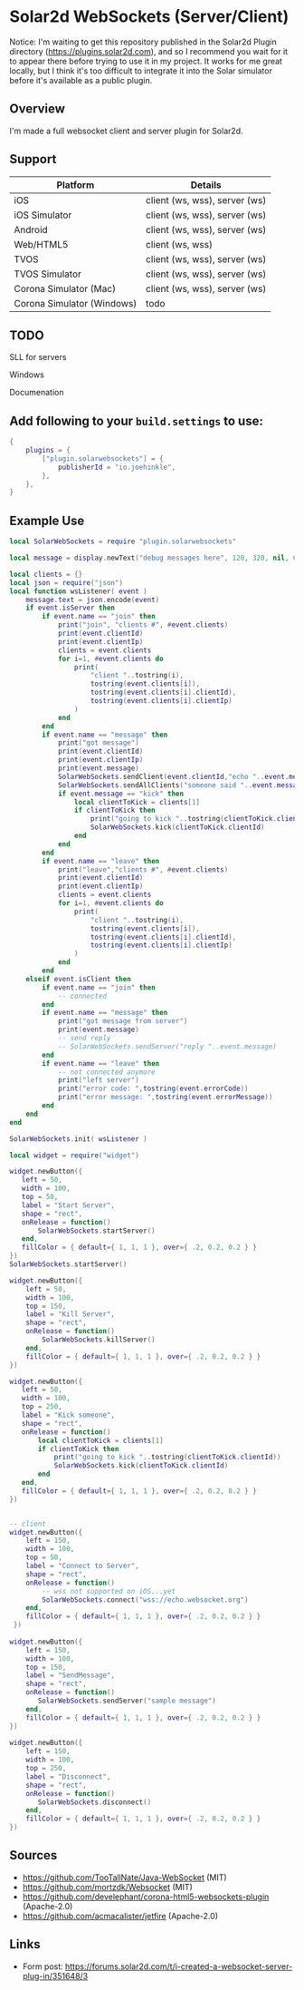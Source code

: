 # Solar2d WebSockets (Server/Client)

Notice: I'm waiting to get this repository published in the Solar2d Plugin directory (https://plugins.solar2d.com), and so I recommend you wait for it to appear there before trying to use it in my project. It works for me great locally, but I think it's too difficult to integrate it into the Solar simulator before it's available as a public plugin.

## Overview

I'm made a full websocket client and server plugin for Solar2d.


## Support

| Platform | Details |
| ------------------- | -------- |
| iOS | client (ws, wss), server (ws) |
| iOS Simulator | client (ws, wss), server (ws) |
| Android | client (ws, wss), server (ws) |
| Web/HTML5 | client (ws, wss) |
| TVOS | client (ws, wss), server (ws) |
| TVOS Simulator | client (ws, wss), server (ws) |
| Corona Simulator (Mac) | client (ws, wss), server (ws) |
| Corona Simulator (Windows) | todo |

## TODO

SLL for servers

Windows

Documenation

## Add following to your `build.settings` to use:

```lua
{
    plugins = {
        ["plugin.solarwebsockets"] = {
            publisherId = "io.joehinkle",
        },
    },
}
```

## Example Use

```lua
local SolarWebSockets = require "plugin.solarwebsockets"

local message = display.newText("debug messages here", 120, 320, nil, 6)

local clients = {}
local json = require("json")
local function wsListener( event )
    message.text = json.encode(event)
    if event.isServer then
        if event.name == "join" then
            print("join", "clients #", #event.clients)
            print(event.clientId)
            print(event.clientIp)
            clients = event.clients
            for i=1, #event.clients do
                print(
                    "client "..tostring(i),
                    tostring(event.clients[i]),
                    tostring(event.clients[i].clientId),
                    tostring(event.clients[i].clientIp)
                )
            end
        end
        if event.name == "message" then
            print("got message")
            print(event.clientId)
            print(event.clientIp)
            print(event.message)
            SolarWebSockets.sendClient(event.clientId,"echo "..event.message)
            SolarWebSockets.sendAllClients("someone said "..event.message)
            if event.message == "kick" then
                local clientToKick = clients[1]
                if clientToKick then
                    print("going to kick "..tostring(clientToKick.clientId))
                    SolarWebSockets.kick(clientToKick.clientId)
                end
            end
        end
        if event.name == "leave" then
            print("leave","clients #", #event.clients)
            print(event.clientId)
            print(event.clientIp)
            clients = event.clients
            for i=1, #event.clients do
                print(
                    "client "..tostring(i),
                    tostring(event.clients[i]),
                    tostring(event.clients[i].clientId),
                    tostring(event.clients[i].clientIp)
                )
            end
        end
    elseif event.isClient then
        if event.name == "join" then
            -- connected
        end
        if event.name == "message" then
            print("got message from server")
            print(event.message)
            -- send reply
            -- SolarWebSockets.sendServer("reply "..event.message)
        end
        if event.name == "leave" then
            -- not connected anymore
            print("left server")
            print("error code: ",tostring(event.errorCode))
            print("error message: ",tostring(event.errorMessage))
        end
    end
end

SolarWebSockets.init( wsListener )

local widget = require("widget")

widget.newButton({
   left = 50,
   width = 100,
   top = 50,
   label = "Start Server",
   shape = "rect",
   onRelease = function()
       SolarWebSockets.startServer()
   end,
   fillColor = { default={ 1, 1, 1 }, over={ .2, 0.2, 0.2 } }
})
SolarWebSockets.startServer()

widget.newButton({
    left = 50,
    width = 100,
    top = 150,
    label = "Kill Server",
    shape = "rect",
    onRelease = function()
        SolarWebSockets.killServer()
    end,
    fillColor = { default={ 1, 1, 1 }, over={ .2, 0.2, 0.2 } }
})

widget.newButton({
   left = 50,
   width = 100,
   top = 250,
   label = "Kick someone",
   shape = "rect",
   onRelease = function()
       local clientToKick = clients[1]
       if clientToKick then
           print("going to kick "..tostring(clientToKick.clientId))
           SolarWebSockets.kick(clientToKick.clientId)
       end
   end,
   fillColor = { default={ 1, 1, 1 }, over={ .2, 0.2, 0.2 } }
})


-- client
widget.newButton({
    left = 150,
    width = 100,
    top = 50,
    label = "Connect to Server",
    shape = "rect",
    onRelease = function()
        -- wss not supported on iOS...yet
        SolarWebSockets.connect("wss://echo.websocket.org")
    end,
    fillColor = { default={ 1, 1, 1 }, over={ .2, 0.2, 0.2 } }
 })
 
widget.newButton({
    left = 150,
    width = 100,
    top = 150,
    label = "SendMessage",
    shape = "rect",
    onRelease = function()
       SolarWebSockets.sendServer("sample message")
    end,
    fillColor = { default={ 1, 1, 1 }, over={ .2, 0.2, 0.2 } }
})
 
widget.newButton({
    left = 150,
    width = 100,
    top = 250,
    label = "Disconnect",
    shape = "rect",
    onRelease = function()
       SolarWebSockets.disconnect()
    end,
    fillColor = { default={ 1, 1, 1 }, over={ .2, 0.2, 0.2 } }
})
```

## Sources
 
 - https://github.com/TooTallNate/Java-WebSocket (MIT)
 - https://github.com/mortzdk/Websocket (MIT)
 - https://github.com/develephant/corona-html5-websockets-plugin (Apache-2.0)
 - https://github.com/acmacalister/jetfire (Apache-2.0)


## Links 

- Form post: https://forums.solar2d.com/t/i-created-a-websocket-server-plug-in/351648/3
